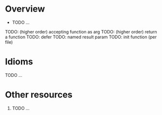 # Overview
- TODO ...


TODO: (higher order) accepting function as arg
TODO: (higher order) return a function
TODO: defer
TODO: named result param
TODO: init function (per file)


# Idioms
TODO ...


# Other resources
1. TODO ...
